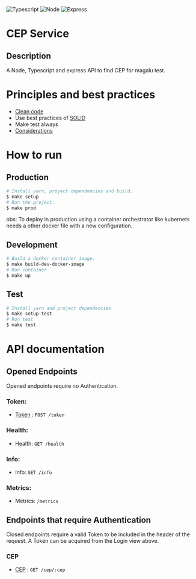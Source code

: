 ![Typescript](https://img.shields.io/badge/TypeScript-007ACC?style=for-the-badge&logo=typescript&logoColor=white)
![Node](https://img.shields.io/badge/Node.js-43853D?style=for-the-badge&logo=node.js&logoColor=white)
![Express](https://img.shields.io/badge/Express.js-404D59?style=for-the-badge)
# CEP Service

## Description
A Node, Typescript and express API to find CEP for magalu test.

# Principles and best practices
- [Clean code](https://github.com/labs42io/clean-code-typescript)
- Use best practices of [SOLID](https://medium.com/@matheusbessa_44838/princ%C3%ADpios-solid-com-typescript-4f8a9d5d1ef8)
- Make test always
- [Considerations](cep-service/docs/considerations.md)
# How to run

## Production
```bash
# Install yarn, project dependencies and build.
$ make setup
# Run the project.
$ make prod
```
obs: To deploy in production using a container orchestrator like kubernets needs a other docker file with a new configuration.
## Development
```bash
# Build a docker container image.
$ make build-dev-docker-image
# Run container
$ make up
```

## Test
```bash
# Install yarn and project dependencies
$ make setup-test
# Run test
$ make test
```

# API documentation
## Opened Endpoints

Opened endpoints require no Authentication.
### Token:
* [Token](cep-service/docs/token.md) : `POST /token`

### Health:
* Health: `GET /health`

### Info:
* Info: `GET /info`

### Metrics:
* Metrics: `/metrics`
## Endpoints that require Authentication

Closed endpoints require a valid Token to be included in the header of the
request. A Token can be acquired from the Login view above.

### CEP

* [CEP](cep-service/docs/cep.md) : `GET /cep/:cep`
